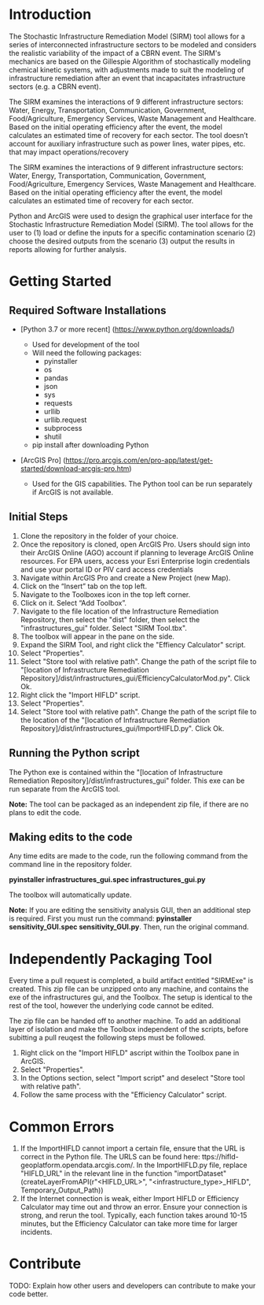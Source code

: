 # Introduction 
The Stochastic Infrastructure Remediation Model (SIRM) tool allows for a series of interconnected infrastructure sectors to be modeled and considers the realistic variability of the impact of a CBRN event. The SIRM's mechanics are based on the Gillespie Algorithm of stochastically modeling chemical kinetic systems, with adjustments made to suit the modeling of infrastructure remediation after an event that incapacitates infrastructure sectors (e.g. a CBRN event).

The SIRM examines the interactions of 9 different infrastructure sectors: Water, Energy, Transportation, Communication, Government, Food/Agriculture, Emergency Services, Waste Management and Healthcare. Based on the initial operating efficiency after the event, the model calculates an estimated time of recovery for each sector. The tool doesn’t account for auxiliary infrastructure such as power lines, water pipes, etc. that may impact operations/recovery

The SIRM examines the interactions of 9 different infrastructure sectors: Water, Energy, Transportation, Communication, Government, Food/Agriculture, Emergency Services, Waste Management and Healthcare. Based on the initial operating efficiency after the event, the model calculates an estimated time of recovery for each sector.

Python and ArcGIS were used to design the graphical user interface for the Stochastic Infrastructure Remediation Model (SIRM). The tool allows for the user to (1) load or define the inputs for a specific contamination scenario (2) choose the desired outputs from the scenario (3) output the results in reports allowing for further analysis.

# Getting Started

## Required Software Installations
- [Python 3.7 or more recent] (https://www.python.org/downloads/)
  - Used for development of the tool
  - Will need the following packages:
	- pyinstaller
	- os
	- pandas
	- json
	- sys
	- requests
	- urllib
	- urllib.request
	- subprocess
	- shutil
  - pip install <package> after downloading Python
	
- [ArcGIS Pro] (https://pro.arcgis.com/en/pro-app/latest/get-started/download-arcgis-pro.htm)
  - Used for the GIS capabilities. The Python tool can be run separately if ArcGIS is not available. 

## Initial Steps

1) Clone the repository in the folder of your choice.
2) Once the repository is cloned, open ArcGIS Pro. Users should sign into their ArcGIS Online (AGO) account if planning to leverage ArcGIS Online resources. For EPA users, access your Esri Enterprise login credentials and use your portal ID or PIV card access credentials
3) Navigate within ArcGIS Pro and create a New Project (new Map). 
4) Click on the “Insert” tab on the top left. 
5) Navigate to the Toolboxes icon in the top left corner.
7) Click on it. Select “Add Toolbox”. 
8) Navigate to the file location of the Infrastructure Remediation Repository, then select the "dist" folder, then select the "infrastructures_gui" folder. Select "SIRM Tool.tbx".
9) The toolbox will appear in the pane on the side. 
10) Expand the SIRM Tool, and right click the "Effiency Calculator" script. 
11) Select "Properties". 
12) Select "Store tool with relative path".  Change the path of the script file to "[location of Infrastructure Remediation Repository]/dist/infrastructures_gui/EfficiencyCalculatorMod.py". Click Ok. 
13) Right click the "Import HIFLD" script. 
14) Select "Properties". 
15) Select "Store tool with relative path". Change the path of the script file to the location of the "[location of Infrastructure Remediation Repository]/dist/infrastructures_gui/ImportHIFLD.py". Click Ok. 

## Running the Python script

The Python exe is contained within the "[location of Infrastructure Remediation Repository]/dist/infrastructures_gui" folder. This exe can be run separate from the ArcGIS tool. 

**Note:** The tool can be packaged as an independent zip file, if there are no plans to edit the code.

## Making edits to the code

Any time edits are made to the code, run the following command from the command line in the repository folder. 

**pyinstaller infrastructures_gui.spec infrastructures_gui.py**

The toolbox will automatically update. 

**Note:** If you are editing the sensitivity analysis GUI, then an additional step is required. First you must run the command: **pyinstaller sensitivity_GUI.spec sensitivity_GUI.py**. Then, run the original command. 

# Independently Packaging Tool

Every time a pull request is completed, a build artifact entitled "SIRMExe" is created. This zip file can be unzipped onto any machine, and contains the exe of the infrastructures gui, and the Toolbox. The setup is identical to the rest of the tool, however the underlying code cannot be edited. 

The zip file can be handed off to another machine. To add an additional layer of isolation and make the Toolbox independent of the scripts, before subitting a pull reuqest the following steps must be followed. 

1) Right click on the "Import HIFLD" ascript within the Toolbox pane in ArcGIS. 
2) Select "Properties".
3) In the Options section, select "Import script" and deselect "Store tool with relative path". 
4) Follow the same process with the "Efficiency Calculator" script. 

# Common Errors

1) If the ImportHIFLD cannot import a certain file, ensure that the URL is correct in the Python file. The URLS can be found here: ttps://hifld-geoplatform.opendata.arcgis.com/. In the ImportHIFLD.py file, replace "HIFLD_URL" in the relevant line in the function "importDataset" (createLayerFromAPI(r"<HIFLD_URL>", "<infrastructure_type>_HIFLD", Temporary_Output_Path))
2) If the Internet connection is weak, either Import HIFLD or Efficiency Calculator may time out and throw an error. Ensure your connection is strong, and rerun the tool. Typically, each function takes around 10-15 minutes, but the Efficiency Calculator can take more time for larger incidents. 

# Contribute
TODO: Explain how other users and developers can contribute to make your code better. 
